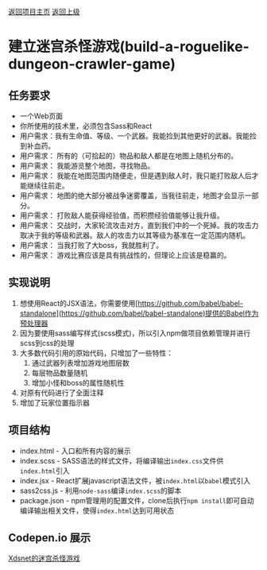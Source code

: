 [返回项目主页](https://github.com/xdsnet/freecodecamp-prj/)  [返回上级](../)
#  建立迷宫杀怪游戏(build-a-roguelike-dungeon-crawler-game)

## 任务要求
* 一个Web页面
* 你所使用的技术里，必须包含Sass和React
* 用户需求：我有生命值、等级、一个武器。我能捡到其他更好的武器。我能捡到补血药。
* 用户需求： 所有的（可拾起的）物品和敌人都是在地图上随机分布的。
* 用户需求： 我能游览整个地图，寻找物品。
* 用户需求： 我能在地图范围内随便走，但是遇到敌人时，我只能打败敌人后才能继续往前走。
* 用户需求： 地图的绝大部分被战争迷雾覆盖，当我往前走，地图才会显示一部分。
* 用户需求： 打败敌人能获得经验值，而积攒经验值能够让我升级。
* 用户需求： 交战时，大家轮流攻击对方，直到我们中的一个死掉。我的攻击力取决于我的等级和武器。敌人的攻击力以其等级为基准在一定范围内随机。
* 用户需求： 当我打败了大boss，我就胜利了。
* 用户需求： 游戏比赛应该是具有挑战性的，但理论上应该是稳赢的。


## 实现说明
1. 想使用React的JSX语法，你需要使用[https://github.com/babel/babel-standalone](https://github.com/babel/babel-standalone)提供的Babel作为预处理器
2. 因为要使用sass编写样式(scss模式)，所以引入npm做项目依赖管理并进行scss到css的处理
3. 大多数代码引用的原始代码，只增加了一些特性：
    1. 通过武器列表增加游戏地图层数
    2. 每层物品数量随机
    3. 增加小怪和boss的属性随机性
4. 对原有代码进行了全面注释
5. 增加了玩家位置指示器

## 项目结构
* index.html - 入口和所有内容的展示
* index.scss - SASS语法的样式文件，将编译输出`index.css`文件供`index.html`引入
* index.jsx  - React扩展javascript语法文件，被`index.html`以`babel`模式引入
* sass2css.js - 利用`node-sass`编译`index.scss`的脚本
* package.json - npm管理用的配置文件，clone后执行`npm install`即可自动编译输出相关文件，使得`index.html`达到可用状态

## Codepen.io 展示
[Xdsnet的迷宫杀怪游戏](https://codepen.io/xdsnet/full/PbabQX)
